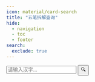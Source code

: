```yaml
---
icon: material/card-search
title: "五笔拆解查询"
hide:
  - navigation
  - toc
  - footer
search:
  exclude: true
---
```


<link rel="stylesheet" type="text/css" href="static/css/styles2.css" />
<!-- <script src="https://cdn.jsdmirror.com/npm/hanzi-writer@3.7.2/dist/hanzi-writer.min.js"></script> -->
<!-- <script src="https://cdn.jsdelivr.net/npm/hanzi-writer@3.7.2/dist/hanzi-writer.min.js"></script> -->
<script src="static/js/hanzi-writer.min.js"></script>

<main>
  <section>
    <form id="search-form" class="search-container">
      <input type="text" id="query-text" placeholder="请输入汉字..." />
      <button type="submit" id="query-button">🔍️</button>
    </form>
  </section>

  <section id="note-area">
    <p id="note-warning" class="note"></p>
  </section>

  <section>
    <table id="data-table">
    <thead></thead>
    <tbody></tbody>
    </table>
  </section>
</main>

<script src="static/js/utils.js"></script>
<script src="static/js/index.js"></script>
